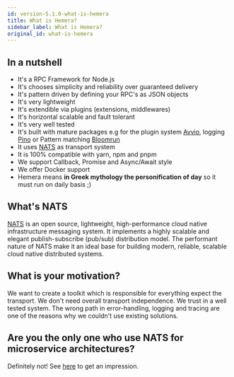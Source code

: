 ```yaml
---
id: version-5.1.0-what-is-hemera
title: What is Hemera?
sidebar_label: What is Hemera?
original_id: what-is-hemera
---
```


## In a nutshell

- It's a RPC Framework for Node.js
- It's chooses simplicity and reliability over guaranteed delivery
- It's pattern driven by defining your RPC's as JSON objects
- It's very lightweight
- It's extendible via plugins (extensions, middlewares)
- It's horizontal scalable and fault tolerant
- It's very well tested
- It's built with mature packages e.g for the plugin system [Avvio](https://github.com/mcollina/avvio), logging [Pino](https://github.com/pinojs/pino) or Pattern matching [Bloomrun](https://github.com/mcollina/bloomrun)
- It uses [NATS](#what-s-nats) as transport system
- It is 100% compatible with yarn, npm and pnpm
- We support Callback, Promise and Async/Await style
- We offer Docker support
- Hemera means **in Greek mythology the personification of day** so it must run on daily basis ;)

## What's NATS

[NATS](https://nats.io/) is an open source, lightweight, high-performance cloud native infrastructure messaging system. It implements a highly scalable and elegant publish-subscribe (pub/sub) distribution model. The performant nature of NATS make it an ideal base for building modern, reliable, scalable cloud native distributed systems.

## What is your motivation?

We want to create a toolkit which is responsible for everything expect the transport. We don't need overall transport independence. We trust in a well tested system. The wrong path in error-handling, logging and tracing are one of the reasons why we couldn't use existing solutions.

## Are you the only one who use NATS for microservice architectures?

Definitely not! See [here](http://nats.io/tags/microservices/) to get an impression.
